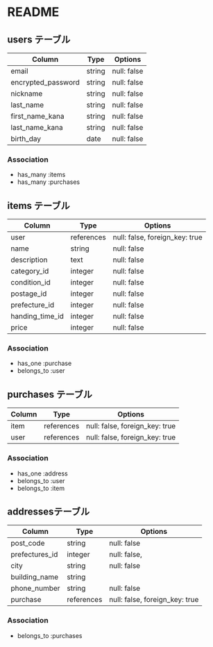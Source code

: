 # README

## users テーブル
| Column             | Type   | Options     |
| ------------------ | ------ | ----------- |
| email              | string | null: false |
| encrypted_password | string | null: false |
| nickname           | string | null: false |
| last_name          | string | null: false |
| first_name_kana    | string | null: false |
| last_name_kana     | string | null: false |
| birth_day          | date   | null: false |
### Association
- has_many :items
- has_many  :purchases


## items テーブル
| Column          | Type       | Options                        |
| --------------- | ---------- | ------------------------------ |
| user            | references | null: false, foreign_key: true |
| name            | string     | null: false                    |
| description     | text       | null: false                    |
| category_id     | integer    | null: false                    |
| condition_id    | integer    | null: false                    |
| postage_id      | integer    | null: false                    |
| prefecture_id   | integer    | null: false                    |
| handing_time_id | integer    | null: false                    |
| price           | integer    | null: false                    |
### Association
- has_one    :purchase
- belongs_to :user

## purchases テーブル

| Column | Type       | Options                        |
| ------ | ---------- | ------------------------------ |
| item   | references | null: false, foreign_key: true |
| user   | references | null: false, foreign_key: true |
### Association
- has_one    :address
- belongs_to :user
- belongs_to :item

##  addressesテーブル

| Column         | Type       | Options                        |
| -------------- | ---------- | ------------------------------ |
| post_code      | string     | null: false                    |
| prefectures_id | integer    | null: false,                   |
| city           | string     | null: false                    |
| building_name  | string     |                                |
| phone_number   | string     | null: false                    |
| purchase       | references | null: false, foreign_key: true |

### Association

- belongs_to :purchases
